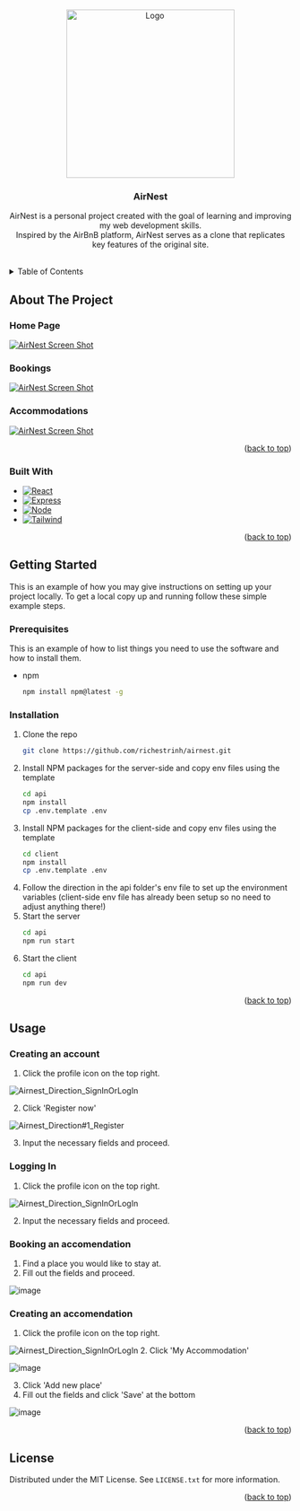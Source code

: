 <!-- Improved compatibility of back to top link: See: https://github.com/othneildrew/Best-README-Template/pull/73 -->
<a name="readme-top"></a>
<!--
*** Thanks for checking out the Best-README-Template. If you have a suggestion
*** that would make this better, please fork the repo and create a pull request
*** or simply open an issue with the tag "enhancement".
*** Don't forget to give the project a star!
*** Thanks again! Now go create something AMAZING! :D
-->



<!-- PROJECT SHIELDS -->
<!--
*** I'm using markdown "reference style" links for readability.
*** Reference links are enclosed in brackets [ ] instead of parentheses ( ).
*** See the bottom of this document for the declaration of the reference variables
*** for contributors-url, forks-url, etc. This is an optional, concise syntax you may use.
*** https://www.markdownguide.org/basic-syntax/#reference-style-links
-->
<!-- [![Contributors][contributors-shield]][contributors-url] -->
<!-- [![Forks][forks-shield]][forks-url] -->
<!-- [![Stargazers][stars-shield]][stars-url] -->
<!-- [![Issues][issues-shield]][issues-url] -->
<!-- [![MIT License][license-shield]][license-url] -->
<!-- [![LinkedIn][linkedin-shield]][linkedin-url] -->



<!-- PROJECT LOGO -->
<br />
<div align="center">
  <a href="https://github.com/richestrinh/airnest">
    <img src="https://i.imgur.com/9ivqhHT.jpg" alt="Logo" width="300" height="300">
  </a>

<h3 align="center">AirNest</h3>
  <p align="center">
    AirNest is a personal project created with the goal of learning and improving my web development skills. 
    <br /> Inspired by the AirBnB platform, AirNest serves as a clone that replicates key features of the original site. 
    <br />
    <br />
    <!-- <a href="https://github.com/richestrinh/airnest"><strong>Explore the docs »</strong></a> -->
<!--     <a href="https://github.com/richestrinh/airnest">View Demo</a> -->
    <!-- ·
    <a href="https://github.com/richestrinh/airnest/issues">Report Bug</a>
    ·
    <a href="https://github.com/richestrinh/airnest/issues">Request Feature</a> -->
  </p>
</div>



<!-- TABLE OF CONTENTS -->
<details>
  <summary>Table of Contents</summary>
  <ol>
    <li>
      <a href="#about-the-project">About The Project</a>
      <ul>
        <li><a href="#built-with">Built With</a></li>
      </ul>
    </li>
    <li>
      <a href="#getting-started">Getting Started</a>
      <ul>
        <li><a href="#prerequisites">Prerequisites</a></li>
        <li><a href="#installation">Installation</a></li>
      </ul>
    </li>
    <li><a href="#usage">Usage</a></li>
    <!-- <li><a href="#roadmap">Roadmap</a></li> -->
    <!-- <li><a href="#contributing">Contributing</a></li> -->
    <li><a href="#license">License</a></li>
<!--     <li><a href="#contact">Contact</a></li> -->
    <!-- <li><a href="#acknowledgments">Acknowledgments</a></li> -->
  </ol>
</details>



<!-- ABOUT THE PROJECT -->
## About The Project
### Home Page
[![AirNest Screen Shot][product-screenshot]](https://i.imgur.com/Wnc8Hfk.jpg)
### Bookings
[![AirNest Screen Shot](https://i.imgur.com/3N7WqlV.jpg)](https://i.imgur.com/3N7WqlV.jpg)
### Accommodations
[![AirNest Screen Shot](https://i.imgur.com/R6B5IKV.jpg)](https://i.imgur.com/R6B5IKV.jpg)
<!-- [![AirNest Recording](https://i.imgur.com/uXc13S4.mp4)](https://i.imgur.com/uXc13S4.mp4) -->

<!-- Here's a blank template to get started: To avoid retyping too much info. Do a search and replace with your text editor for the following: `richestrinh`, `https://github.com/richestrinh/airnest`, `twitter_handle`, `richestrinh`, `gmail`, `richestrinh`, `AirBnB Clone`, `project_description` -->

<p align="right">(<a href="#readme-top">back to top</a>)</p>

### Built With

* [![React][React.js]][React-url]
* [![Express][Express.js]][Express-url]
* [![Node][Node.js]][Node-url]
* [![Tailwind][Tailwind]][Tailwind-url]

<p align="right">(<a href="#readme-top">back to top</a>)</p>

<!-- GETTING STARTED -->
## Getting Started

This is an example of how you may give instructions on setting up your project locally.
To get a local copy up and running follow these simple example steps.

### Prerequisites

This is an example of how to list things you need to use the software and how to install them.
* npm
  ```sh
  npm install npm@latest -g
  ```

### Installation

1. Clone the repo
   ```sh
   git clone https://github.com/richestrinh/airnest.git
   ```
2. Install NPM packages for the server-side and copy env files using the template
   ```sh
   cd api
   npm install
   cp .env.template .env
   ```
3. Install NPM packages for the client-side and copy env files using the template
   ```sh
   cd client
   npm install
   cp .env.template .env
   ```
4. Follow the direction in the api folder's env file to set up the environment variables (client-side env file has already been setup so no need to adjust anything there!)
5. Start the server
   ```sh
   cd api
   npm run start
   ```
6. Start the client
   ```sh
   cd api
   npm run dev
   ```

<p align="right">(<a href="#readme-top">back to top</a>)</p>



<!-- USAGE EXAMPLES -->
## Usage

### Creating an account
1. Click the profile icon on the top right.
   
![Airnest_Direction_SignInOrLogIn](https://github.com/richestrinh/airnest/assets/107906449/17f780e4-0d80-42f0-88f4-8a5d3f508ddf)

2. Click 'Register now'
   
![Airnest_Direction#1_Register](https://github.com/richestrinh/airnest/assets/107906449/92cec533-517d-47ca-b35c-08c07532cf23)

3. Input the necessary fields and proceed.

### Logging In
1. Click the profile icon on the top right.
   
![Airnest_Direction_SignInOrLogIn](https://github.com/richestrinh/airnest/assets/107906449/17f780e4-0d80-42f0-88f4-8a5d3f508ddf)

2. Input the necessary fields and proceed.

### Booking an accomendation
1. Find a place you would like to stay at.
2. Fill out the fields and proceed.
   
![image](https://github.com/richestrinh/airnest/assets/107906449/5c87d809-c5ad-452c-bf79-5236ae29e405)

### Creating an accomendation
1. Click the profile icon on the top right.
   
![Airnest_Direction_SignInOrLogIn](https://github.com/richestrinh/airnest/assets/107906449/17f780e4-0d80-42f0-88f4-8a5d3f508ddf)
2. Click 'My Accommodation'
   
![image](https://github.com/richestrinh/airnest/assets/107906449/78dcc037-94bc-4651-a622-7a507d0c7771)

3. Click 'Add new place'
4. Fill out the fields and click 'Save' at the bottom

![image](https://github.com/richestrinh/airnest/assets/107906449/f5a7910e-2c02-44cf-99ea-051a1ae2cd83)

<p align="right">(<a href="#readme-top">back to top</a>)</p>



<!-- ROADMAP -->
<!-- ## Roadmap

- [ ] Feature 1
- [ ] Feature 2
- [ ] Feature 3
    - [ ] Nested Feature

See the [open issues](https://github.com/richestrinh/airnest/issues) for a full list of proposed features (and known issues).

<p align="right">(<a href="#readme-top">back to top</a>)</p> -->



<!-- CONTRIBUTING -->
<!-- ## Contributing

Contributions are what make the open source community such an amazing place to learn, inspire, and create. Any contributions you make are **greatly appreciated**.

If you have a suggestion that would make this better, please fork the repo and create a pull request. You can also simply open an issue with the tag "enhancement".
Don't forget to give the project a star! Thanks again!

1. Fork the Project
2. Create your Feature Branch (`git checkout -b feature/AmazingFeature`)
3. Commit your Changes (`git commit -m 'Add some AmazingFeature'`)
4. Push to the Branch (`git push origin feature/AmazingFeature`)
5. Open a Pull Request

<p align="right">(<a href="#readme-top">back to top</a>)</p> -->



<!-- LICENSE -->
## License

Distributed under the MIT License. See `LICENSE.txt` for more information.

<p align="right">(<a href="#readme-top">back to top</a>)</p>

<!-- CONTACT -->
<!-- ## Contact

Your Name - [@twitter_handle](https://twitter.com/twitter_handle) - richestrinh@gmail.com

Project Link: [https://github.com/richestrinh/airnest](https://github.com/richestrinh/airnest) -->

<!-- <p align="right">(<a href="#readme-top">back to top</a>)</p> -->




<!-- ACKNOWLEDGMENTS -->
<!-- ## Acknowledgments

* []()
* []()
* []()

<p align="right">(<a href="#readme-top">back to top</a>)</p> -->



<!-- MARKDOWN LINKS & IMAGES -->
<!-- https://www.markdownguide.org/basic-syntax/#reference-style-links -->
[contributors-shield]: https://img.shields.io/github/contributors/richestrinh/https://github.com/richestrinh/airnest.svg?style=for-the-badge
[contributors-url]: https://github.com/richestrinh/airnest/graphs/contributors
[forks-shield]: https://img.shields.io/github/forks/richestrinh/https://github.com/richestrinh/airnest.svg?style=for-the-badge
[forks-url]: https://github.com/richestrinh/airnest/network/members
[stars-shield]: https://img.shields.io/github/stars/richestrinh/https://github.com/richestrinh/airnest.svg?style=for-the-badge
[stars-url]: https://github.com/richestrinh/airnest/stargazers
[issues-shield]: https://img.shields.io/github/issues/richestrinh/https://github.com/richestrinh/airnest.svg?style=for-the-badge
[issues-url]: https://github.com/richestrinh/airnest/issues
[license-shield]: https://img.shields.io/github/license/richestrinh/https://github.com/richestrinh/airnest.svg?style=for-the-badge
[license-url]: https://github.com/richestrinh/airnest/blob/master/LICENSE.txt
[linkedin-shield]: https://img.shields.io/badge/-LinkedIn-black.svg?style=for-the-badge&logo=linkedin&colorB=555
[linkedin-url]: https://linkedin.com/in/richestrinh
[product-screenshot]: https://i.imgur.com/Wnc8Hfk.jpg
[React.js]: https://img.shields.io/badge/React-20232A?style=for-the-badge&logo=react&logoColor=61DAFB
[React-url]: https://reactjs.org/
[Express.js]: https://img.shields.io/badge/Express%20js-000000?style=for-the-badge&logo=express&logoColor=white
[Express-url]: https://expressjs.com/
[Node.js]: https://img.shields.io/badge/Node%20js-339933?style=for-the-badge&logo=nodedotjs&logoColor=white
[Node-url]: https://nodejs.org/
[Tailwind]: https://img.shields.io/badge/Tailwind_CSS-38B2AC?style=for-the-badge&logo=tailwind-css&logoColor=white
[Tailwind-url]: https://tailwindcss.com/




